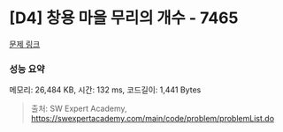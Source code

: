# [D4] 창용 마을 무리의 개수 - 7465 

[문제 링크](https://swexpertacademy.com/main/code/problem/problemDetail.do?contestProbId=AWngfZVa9XwDFAQU) 

### 성능 요약

메모리: 26,484 KB, 시간: 132 ms, 코드길이: 1,441 Bytes



> 출처: SW Expert Academy, https://swexpertacademy.com/main/code/problem/problemList.do